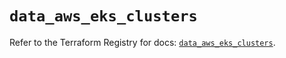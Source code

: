 # `data_aws_eks_clusters`

Refer to the Terraform Registry for docs: [`data_aws_eks_clusters`](https://registry.terraform.io/providers/hashicorp/aws/6.8.0/docs/data-sources/eks_clusters).
